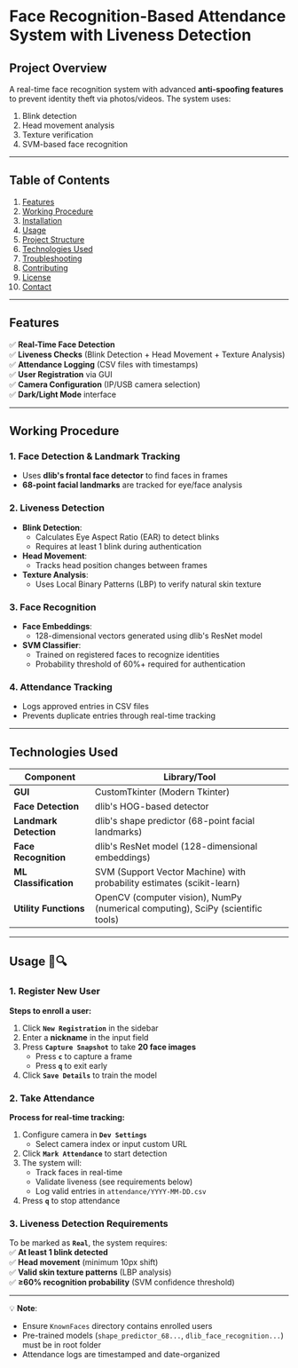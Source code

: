 # Face Recognition-Based Attendance System with Liveness Detection


## Project Overview
A real-time face recognition system with advanced **anti-spoofing features** to prevent identity theft via photos/videos. The system uses:
1. Blink detection
2. Head movement analysis
3. Texture verification
4. SVM-based face recognition

---

## Table of Contents
1. [Features](#features)
2. [Working Procedure](#working-procedure)
3. [Installation](#installation)
4. [Usage](#usage)
5. [Project Structure](#project-structure)
6. [Technologies Used](#technologies-used)
7. [Troubleshooting](#troubleshooting)
8. [Contributing](#contributing)
9. [License](#license)
10. [Contact](#contact)

---

## Features
✅ **Real-Time Face Detection**  
✅ **Liveness Checks** (Blink Detection + Head Movement + Texture Analysis)  
✅ **Attendance Logging** (CSV files with timestamps)  
✅ **User Registration** via GUI  
✅ **Camera Configuration** (IP/USB camera selection)  
✅ **Dark/Light Mode** interface  

---

## Working Procedure
### 1. Face Detection & Landmark Tracking
- Uses **dlib's frontal face detector** to find faces in frames
- **68-point facial landmarks** are tracked for eye/face analysis

### 2. Liveness Detection
- **Blink Detection**: 
  - Calculates Eye Aspect Ratio (EAR) to detect blinks
  - Requires at least 1 blink during authentication
- **Head Movement**: 
  - Tracks head position changes between frames
- **Texture Analysis**: 
  - Uses Local Binary Patterns (LBP) to verify natural skin texture

### 3. Face Recognition
- **Face Embeddings**: 
  - 128-dimensional vectors generated using dlib's ResNet model
- **SVM Classifier**: 
  - Trained on registered faces to recognize identities
  - Probability threshold of 60%+ required for authentication

### 4. Attendance Tracking
- Logs approved entries in CSV files
- Prevents duplicate entries through real-time tracking

---
## Technologies Used
| **Component**          | **Library/Tool**                                                                 |
|-------------------------|---------------------------------------------------------------------------------|
| **GUI**                | CustomTkinter (Modern Tkinter)                                                 |
| **Face Detection**     | dlib's HOG-based detector                                                      |
| **Landmark Detection** | dlib's shape predictor (68-point facial landmarks)                             |
| **Face Recognition**   | dlib's ResNet model (128-dimensional embeddings)                               |
| **ML Classification**  | SVM (Support Vector Machine) with probability estimates (scikit-learn)         |
| **Utility Functions**  | OpenCV (computer vision), NumPy (numerical computing), SciPy (scientific tools) |

---

## Usage 📸🔍

### 1. **Register New User**  
**Steps to enroll a user:**  
1. Click **`New Registration`** in the sidebar  
2. Enter a **nickname** in the input field  
3. Press **`Capture Snapshot`** to take **20 face images**  
   - Press **`c`** to capture a frame  
   - Press **`q`** to exit early  
4. Click **`Save Details`** to train the model  

### 2. **Take Attendance**  
**Process for real-time tracking:**  
1. Configure camera in **`Dev Settings`**  
   - Select camera index or input custom URL  
2. Click **`Mark Attendance`** to start detection  
3. The system will:  
   - Track faces in real-time  
   - Validate liveness (see requirements below)  
   - Log valid entries in `attendance/YYYY-MM-DD.csv`  
4. Press **`q`** to stop attendance  

### 3. **Liveness Detection Requirements**  
To be marked as **`Real`**, the system requires:  
✅ **At least 1 blink detected**  
✅ **Head movement** (minimum 10px shift)  
✅ **Valid skin texture patterns** (LBP analysis)  
✅ **≥60% recognition probability** (SVM confidence threshold)  

---

💡 **Note**:  
- Ensure `KnownFaces` directory contains enrolled users  
- Pre-trained models (`shape_predictor_68...`, `dlib_face_recognition...`) must be in root folder  
- Attendance logs are timestamped and date-organized  